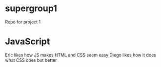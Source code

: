# supergroup1

Repo for project 1

# JavaScript

Eric likes how JS makes HTML and CSS seem easy
Diego likes how it does what CSS does but better
